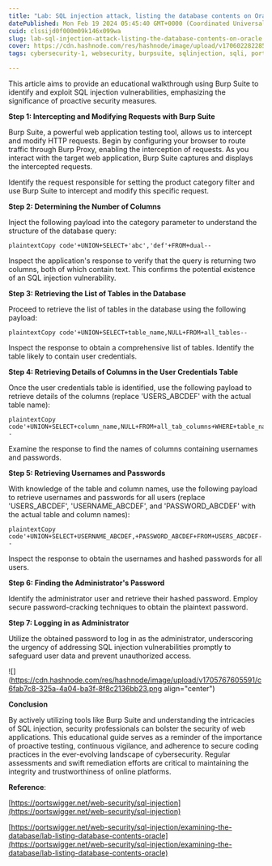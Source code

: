 ```yaml
---
title: "Lab: SQL injection attack, listing the database contents on Oracle"
datePublished: Mon Feb 19 2024 05:45:40 GMT+0000 (Coordinated Universal Time)
cuid: clssijd0f000m09k146x099wa
slug: lab-sql-injection-attack-listing-the-database-contents-on-oracle
cover: https://cdn.hashnode.com/res/hashnode/image/upload/v1706022822851/8c26724c-b42b-4e74-a837-12b465a20f14.png
tags: cybersecurity-1, websecurity, burpsuite, sqlinjection, sqli, portswigger

---
```


This article aims to provide an educational walkthrough using Burp Suite to identify and exploit SQL injection vulnerabilities, emphasizing the significance of proactive security measures.

**Step 1: Intercepting and Modifying Requests with Burp Suite**

Burp Suite, a powerful web application testing tool, allows us to intercept and modify HTTP requests. Begin by configuring your browser to route traffic through Burp Proxy, enabling the interception of requests. As you interact with the target web application, Burp Suite captures and displays the intercepted requests.

Identify the request responsible for setting the product category filter and use Burp Suite to intercept and modify this specific request.

**Step 2: Determining the Number of Columns**

Inject the following payload into the category parameter to understand the structure of the database query:

```plaintext
plaintextCopy code'+UNION+SELECT+'abc','def'+FROM+dual--
```

Inspect the application's response to verify that the query is returning two columns, both of which contain text. This confirms the potential existence of an SQL injection vulnerability.

**Step 3: Retrieving the List of Tables in the Database**

Proceed to retrieve the list of tables in the database using the following payload:

```plaintext
plaintextCopy code'+UNION+SELECT+table_name,NULL+FROM+all_tables--
```

Inspect the response to obtain a comprehensive list of tables. Identify the table likely to contain user credentials.

**Step 4: Retrieving Details of Columns in the User Credentials Table**

Once the user credentials table is identified, use the following payload to retrieve details of the columns (replace 'USERS\_ABCDEF' with the actual table name):

```plaintext
plaintextCopy code'+UNION+SELECT+column_name,NULL+FROM+all_tab_columns+WHERE+table_name='USERS_ABCDEF'--
```

Examine the response to find the names of columns containing usernames and passwords.

**Step 5: Retrieving Usernames and Passwords**

With knowledge of the table and column names, use the following payload to retrieve usernames and passwords for all users (replace 'USERS\_ABCDEF', 'USERNAME\_ABCDEF', and 'PASSWORD\_ABCDEF' with the actual table and column names):

```plaintext
plaintextCopy code'+UNION+SELECT+USERNAME_ABCDEF,+PASSWORD_ABCDEF+FROM+USERS_ABCDEF--
```

Inspect the response to obtain the usernames and hashed passwords for all users.

**Step 6: Finding the Administrator's Password**

Identify the administrator user and retrieve their hashed password. Employ secure password-cracking techniques to obtain the plaintext password.

**Step 7: Logging in as Administrator**

Utilize the obtained password to log in as the administrator, underscoring the urgency of addressing SQL injection vulnerabilities promptly to safeguard user data and prevent unauthorized access.

![](https://cdn.hashnode.com/res/hashnode/image/upload/v1705767605591/c6fab7c8-325a-4a04-ba3f-8f8c2136bb23.png align="center")

**Conclusion**

By actively utilizing tools like Burp Suite and understanding the intricacies of SQL injection, security professionals can bolster the security of web applications. This educational guide serves as a reminder of the importance of proactive testing, continuous vigilance, and adherence to secure coding practices in the ever-evolving landscape of cybersecurity. Regular assessments and swift remediation efforts are critical to maintaining the integrity and trustworthiness of online platforms.

**Reference**:

[https://portswigger.net/web-security/sql-injection](https://portswigger.net/web-security/sql-injection)

[https://portswigger.net/web-security/sql-injection/examining-the-database/lab-listing-database-contents-oracle](https://portswigger.net/web-security/sql-injection/examining-the-database/lab-listing-database-contents-oracle)